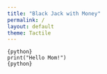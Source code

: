 ```yaml
---
title: "Black Jack with Money"
permalink: /
layout: default
theme: Tactile
---
```


~~~
{python}
print("Hello Mom!")
{python}
~~~

